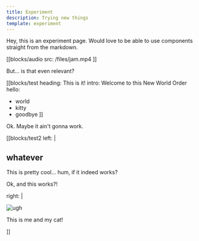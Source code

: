 ```yaml
---
title: Experiment
description: Trying new things
template: experiment
---
```


Hey, this is an experiment page. Would love to be able to use components straight from the markdown.

[[blocks/audio
src: /files/jam.mp4
]]

But... is that even relevant?

[[blocks/test
heading: This is it!
intro: Welcome to this New World Order
hello:
  - world
  - kitty
  - goodbye
]]

Ok. Maybe it ain't gonna work.

[[blocks/test2
left: |

  ## whatever

  This is pretty cool... hum, if it indeed works?

  Ok, and this works?!

right: |

  ![ugh](/files/photos/cat-person.jpg)

  This is me and my cat!

]]
